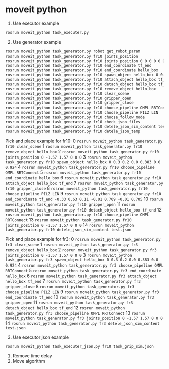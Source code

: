 # moveit python

1. Use executor example
```bash
rosrun moveit_python task_executer.py
```
2. Use generator example
```bash
rosrun moveit_python task_generator.py robot get_robot_param
rosrun moveit_python task_generator.py fr10 joints_position
rosrun moveit_python task_generator.py fr10 joints_position 0 0 0 0 0 0
rosrun moveit_python task_generator.py fr10 end_coordinate tf_end
rosrun moveit_python task_generator.py fr10 end_coordinate hello_box
rosrun moveit_python task_generator.py fr10 spawn_object hello_box 0 0.5 0.2
rosrun moveit_python task_generator.py fr10 attach_object hello_box tf_end
rosrun moveit_python task_generator.py fr10 detach_object hello_box tf_end
rosrun moveit_python task_generator.py fr10 remove_object hello_box
rosrun moveit_python task_generator.py fr10 clear_scene
rosrun moveit_python task_generator.py fr10 gripper_open
rosrun moveit_python task_generator.py fr10 gripper_close
rosrun moveit_python task_generator.py fr10 choose_pipeline OMPL RRTConnect
rosrun moveit_python task_generator.py fr10 choose_pipeline PILZ LIN
rosrun moveit_python task_generator.py fr10 choose_follow_mode
rosrun moveit_python task_generator.py fr10 check_json_files
rosrun moveit_python task_generator.py fr10 detele_json_sim_content test.json
rosrun moveit_python task_generator.py fr10 detele_json_temp
```
Pick and place example for fr10:
0 `rosrun moveit_python task_generator.py fr10 clear_scene`
1 `rosrun moveit_python task_generator.py fr10 remove_object hello_box`
2 `rosrun moveit_python task_generator.py fr10 joints_position 0 -1.57 1.57 0 0 0`
3 `rosrun moveit_python task_generator.py fr10 spawn_object hello_box 0 0.3 0.2 0.0 0.383 0.0 0.924`
4 `rosrun moveit_python task_generator.py fr10 choose_pipeline OMPL RRTConnect`
5 `rosrun moveit_python task_generator.py fr10 end_coordinate hello_box`
6 `rosrun moveit_python task_generator.py fr10 attach_object hello_box tf_end`
7 `rosrun moveit_python task_generator.py fr10 gripper_close`
8 `rosrun moveit_python task_generator.py fr10 choose_pipeline PILZ LIN`
9 `rosrun moveit_python task_generator.py fr10 end_coordinate tf_end -0.33 0.63 0.11 -0.01 0.709 -0.01 0.705`
10 `rosrun moveit_python task_generator.py fr10 gripper_open`
11 `rosrun moveit_python task_generator.py fr10 detach_object hello_box tf_end`
12 `rosrun moveit_python task_generator.py fr10 choose_pipeline OMPL RRTConnect`
13 `rosrun moveit_python task_generator.py fr10 joints_position 0 -1.57 1.57 0 0 0`
14 `rosrun moveit_python task_generator.py fr10 detele_json_sim_content test.json`

Pick and place example for fr3:
0 `rosrun moveit_python task_generator.py fr3 clear_scene`
1 `rosrun moveit_python task_generator.py fr3 remove_object hello_box`
2 `rosrun moveit_python task_generator.py fr3 joints_position 0 -1.57 1.57 0 0 0`
3 `rosrun moveit_python task_generator.py fr3 spawn_object hello_box 0 0.3 0.2 0.0 0.383 0.0 0.924`
4 `rosrun moveit_python task_generator.py fr3 choose_pipeline OMPL RRTConnect`
5 `rosrun moveit_python task_generator.py fr3 end_coordinate hello_box`
6 `rosrun moveit_python task_generator.py fr3 attach_object hello_box tf_end`
7 `rosrun moveit_python task_generator.py fr3 gripper_close`
8 `rosrun moveit_python task_generator.py fr3 choose_pipeline PILZ LIN`
9 `rosrun moveit_python task_generator.py fr3 end_coordinate tf_end`
10 `rosrun moveit_python task_generator.py fr3 gripper_open`
11 `rosrun moveit_python task_generator.py fr3 detach_object hello_box tf_end`
12 `rosrun moveit_python task_generator.py fr3 choose_pipeline OMPL RRTConnect`
13 `rosrun moveit_python task_generator.py fr3 joints_position 0 -1.57 1.57 0 0 0`
14 `rosrun moveit_python task_generator.py fr3 detele_json_sim_content test.json`

3. Use executor json example
```bash
rosrun moveit_python task_executer_json.py fr10 task_grip_sim.json
```

1) Remove time delay
3) Move algorithm